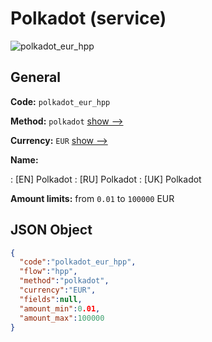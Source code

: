 
# Polkadot (service) 
![polkadot_eur_hpp](https://static.openfintech.io/payment_methods/polkadot_eur_hpp/logo.svg?w=400&c=v0.59.26#w200)  

## General 
 
**Code:** `polkadot_eur_hpp` 
 
**Method:** `polkadot` 
 [show -->](/payment-methods/polkadot/) 
 
**Currency:** `EUR` [show -->](/currencies/EUR/) 
 
**Name:** 
 
:	[EN] Polkadot 
:	[RU] Polkadot 
:	[UK] Polkadot 
 
**Amount limits:** from `0.01` to `100000` EUR 

## JSON Object 

```json
{
  "code":"polkadot_eur_hpp",
  "flow":"hpp",
  "method":"polkadot",
  "currency":"EUR",
  "fields":null,
  "amount_min":0.01,
  "amount_max":100000
}
```  
